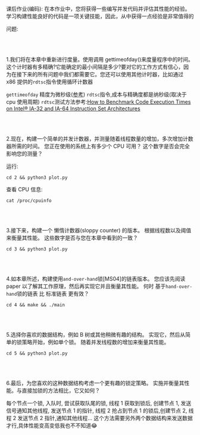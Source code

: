 课后作业(编码):
在本作业中，您将获得一些编写并发代码并评估其性能的经验。 学习构建性能良好的代码是一项关键技能，因此，从中获得一点经验是非常值得的

问题:

<br/>
<br/>

1.我们将在本章中重新进行度量。使用调用 gettimeofday()来度量程序中的时间。
这个计时器有多精确?它能确定的最小间隔是多少?要对它的工作方式有信心，因为在接下来的所有问题中我们都需要它。您还可以使用其他计时器，比如通过 x86 提供的`rdtsc`指令使用循环计数器

`gettimeofday` 精度为微秒级([参考](https://blog.csdn.net/russell_tao/article/details/7185588))
`rdtsc`指令,成本与精确度都是纳秒级(取决于 cpu 使用周期)
`rdtsc`测试方法参考:[How to Benchmark Code Execution Times on Intel® IA-32 and IA-64 Instruction Set Architectures](https://www.intel.com/content/dam/www/public/us/en/documents/white-papers/ia-32-ia-64-benchmark-code-execution-paper.pdf)

<br/>
<br/>

2.现在，构建一个简单的并发计数器，并测量随着线程数量的增加，多次增加计数器所需的时间。 您正在使用的系统上有多少个 CPU 可用？ 这个数字是否会完全影响您的测量？

运行:
```shell script
cd 2 && python3 plot.py
```

查看 CPU 信息:
```shell script
cat /proc/cpuinfo
```


<br/>
<br/>

3.接下来，构建一个 懒惰计数器(sloppy counter) 的版本。 根据线程数以及阈值来衡量其性能。 这些数字是否与您在本章中看到的一致？

```shell script
cd 3 && python3 plot.py
```

<br/>
<br/>

4.如本章所述，构建使用`and-over-hand`锁[MS04]的链表版本。 您应该先阅读 paper 以了解其工作原理，然后再实现它并且衡量其性能。 何时 基于`hand-over-hand`锁的链表 比 标准链表 更有效？

```shell script
cd 4 && make && ./main
```

<br/>
<br/>

5.选择你喜欢的数据结构，例如 B 树或其他稍微有趣的结构。 实现它，然后从简单的锁策略开始，例如单个锁。 随着并发线程数的增加来衡量其性能。

```shell script
cd 5 && python3 plot.py
```

<br/>
<br/>

6.最后，为您喜欢的这种数据结构考虑一个更有趣的锁定策略。 实施并衡量其性能。与直接加锁的方法相比，它又如何？

每个节点一个锁, 入队时, 尝试获取队尾的锁, 线程 1 获取到锁后, 创建节点 1, 发送信号通知其他线程, 发送节点 1 的指针, 线程 2 抢占到节点 1 的锁后,创建节点 2, 线程 2 发送节点 2 指针,通知其他线程...
这个方法需要另外两个数据结构来发送数据才行,具体性能变高变低我也不不知道😂